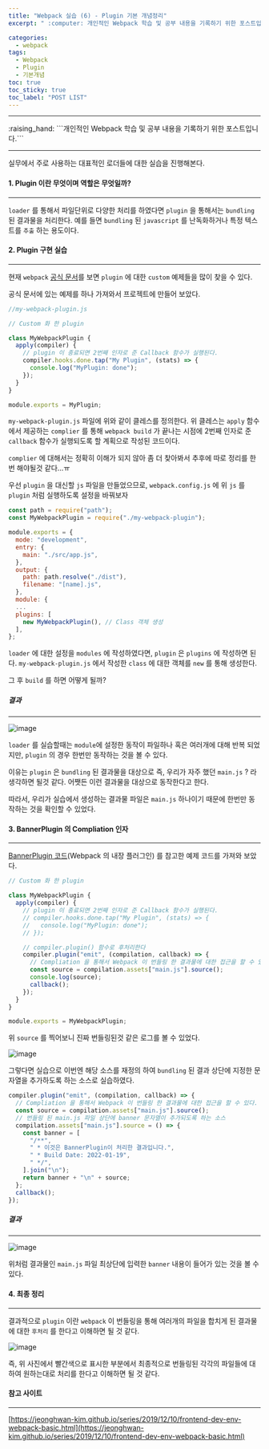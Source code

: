 ```yaml
---
title: "Webpack 실습 (6) - Plugin 기본 개념정리"
excerpt: " :computer: 개인적인 Webpack 학습 및 공부 내용을 기록하기 위한 포스트입니다."

categories:
  - webpack
tags:
  - Webpack
  - Plugin
  - 기본개념
toc: true
toc_sticky: true
toc_label: "POST LIST"
---
```


<hr>
:raising_hand:  ```개인적인 Webpack 학습 및 공부 내용을 기록하기 위한 포스트입니다.```
<hr>

실무에서 주로 사용하는 대표적인 로더들에 대한 실습을 진행해본다.

#### 1. Plugin 이란 무엇이며 역할은 무엇일까?

---

`loader` 를 통해서 파일단위로 다양한 처리를 하였다면 `plugin` 을 통해서는 `bundling` 된 결과물을 처리한다.
예를 들면 `bundling` 된 `javascript` 를 난독화하거나 특정 텍스트를 `추출` 하는 용도이다.

#### 2. Plugin 구현 실습

---

현재 `webpack` [공식 문서](https://webpack.js.org/contribute/writing-a-plugin/)를 보면 `plugin` 에 대한 `custom` 예제들을 많이 찾을 수 있다.

공식 문서에 있는 예제를 하나 가져와서 프로젝트에 만들어 보았다.

```js
//my-webpack-plugin.js

// Custom 화 한 plugin

class MyWebpackPlugin {
  apply(compiler) {
    // plugin 이 종료되면 2번째 인자로 준 Callback 함수가 실행된다.
    compiler.hooks.done.tap("My Plugin", (stats) => {
      console.log("MyPlugin: done");
    });
  }
}

module.exports = MyPlugin;
```

`my-webpack-plugin.js` 파일에 위와 같이 클레스를 정의한다.
위 클레스는 `apply` 함수에서 제공하는 `complier` 를 통해 `webpack build` 가 끝나는 시점에 2번째 인자로 준 `callback` 함수가 실행되도록 할 계획으로 작성된 코드이다.

`complier` 에 대해서는 정확히 이해가 되지 않아 좀 더 찾아봐서 추후에 따로 정리를 한번 해야될것 같다...ㅠ

우선 `plugin` 을 대신할 `js` 파일을 만들었으므로, `webpack.config.js` 에 위 `js` 를 `plugin` 처럼 실행하도록 설정을 바꿔보자

```js
const path = require("path");
const MyWebpackPlugin = require("./my-webpack-plugin");

module.exports = {
  mode: "development",
  entry: {
    main: "./src/app.js",
  },
  output: {
    path: path.resolve("./dist"),
    filename: "[name].js",
  },
  module: {
  ...
  plugins: [
    new MyWebpackPlugin(), // Class 객체 생성
  ],
};

```

`loader` 에 대한 설정을 `modules` 에 작성하였다면, `plugin` 은 `plugins` 에 작성하면 된다.
`my-webpack-plugin.js` 에서 작성한 `class` 에 대한 객체를 `new` 를 통해 생성한다.

그 후 `build` 를 하면 어떻게 될까?

##### 결과

---

![image](https://user-images.githubusercontent.com/56063287/150137582-2ed54efa-f0d9-4a0c-9741-6894ee140c92.png)

`loader` 를 실습할때는 `module`에 설정한 동작이 파일하나 혹은 여러개에 대해 반복 되었지만, `plugin` 의 경우 한번만 동작하는 것을 볼 수 있다.

이유는 `plugin` 은 `bundling` 된 결과물을 대상으로 즉, 우리가 자주 했던 `main.js` ? 라 생각하면 될것 같다.
어쨋든 이런 결과물을 대상으로 동작한다고 한다.

따라서, 우리가 실습에서 생성하는 결과물 파일은 `main.js` 하나이기 때문에 한번만 동작하는 것을 확인할 수 있었다.

#### 3. BannerPlugin 의 Compliation 인자

---

[BannerPlugin 코드](https://github.com/lcxfs1991/banner-webpack-plugin/blob/master/index.js)(Webpack 의 내장 플러그인) 를 참고한 예제 코드를 가져와 보았다.

```js
// Custom 화 한 plugin

class MyWebpackPlugin {
  apply(compiler) {
    // plugin 이 종료되면 2번째 인자로 준 Callback 함수가 실행된다.
    // compiler.hooks.done.tap("My Plugin", (stats) => {
    //   console.log("MyPlugin: done");
    // });

    // compiler.plugin() 함수로 후처리한다
    compiler.plugin("emit", (compilation, callback) => {
      // Compliation 을 통해서 Webpack 이 번들링 한 결과물에 대한 접근을 할 수 있다.
      const source = compilation.assets["main.js"].source();
      console.log(source);
      callback();
    });
  }
}

module.exports = MyWebpackPlugin;
```

위 `source` 를 찍어보니 진짜 번들링된것 같은 로그를 볼 수 있었다.

![image](https://user-images.githubusercontent.com/56063287/150140462-0582856e-333b-4efa-9176-8220253ac3c7.png)

그렇다면 실습으로 이번엔 해당 소스를 재정의 하여 `bundling` 된 결과 상단에 지정한 문자열을 추가하도록 하는 소스로 실습하였다.

```js
compiler.plugin("emit", (compilation, callback) => {
  // Compliation 을 통해서 Webpack 이 번들링 한 결과물에 대한 접근을 할 수 있다.
  const source = compilation.assets["main.js"].source();
  // 번들링 된 main.js 파일 상단에 banner 문자열이 추가되도록 하는 소스
  compilation.assets["main.js"].source = () => {
    const banner = [
      "/**",
      " * 이것은 BannerPlugin이 처리한 결과입니다.",
      " * Build Date: 2022-01-19",
      " */",
    ].join("\n");
    return banner + "\n" + source;
  };
  callback();
});
```

##### 결과

---

![image](https://user-images.githubusercontent.com/56063287/150141571-77c5ffe0-ba5c-4702-813a-383bdde61168.png)

위처럼 결과물인 `main.js` 파일 최상단에 입력한 `banner` 내용이 들어가 있는 것을 볼 수 있다.

#### 4. 최종 정리

---

결과적으로 `plugin` 이란 `webpack` 이 번들링을 통해 여러개의 파일을 합치게 된 결과물에 대한 `후처리` 를 한다고 이해하면 될 것 같다.

![image](https://user-images.githubusercontent.com/56063287/150142194-fb1dc330-bc34-4184-9c66-99bb9dedf1cb.png)

즉, 위 사진에서 빨간색으로 표시한 부분에서 최종적으로 번들링된 각각의 파일들에 대하여 원하는대로 처리를 한다고 이해하면 될 것 같다.

#### 참고 사이트

---

[https://jeonghwan-kim.github.io/series/2019/12/10/frontend-dev-env-webpack-basic.html](https://jeonghwan-kim.github.io/series/2019/12/10/frontend-dev-env-webpack-basic.html)
